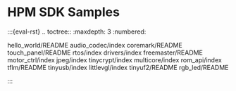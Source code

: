 # HPM SDK Samples

:::{eval-rst}
.. toctree::
   :maxdepth: 3
   :numbered:

   hello_world/README
   audio_codec/index
   coremark/README
   touch_panel/README
   rtos/index
   drivers/index
   freemaster/README
   motor_ctrl/index
   jpeg/index
   tinycrypt/index
   multicore/index
   rom_api/index
   tflm/README
   tinyusb/index
   littlevgl/index
   tinyuf2/README
   rgb_led/README

:::
